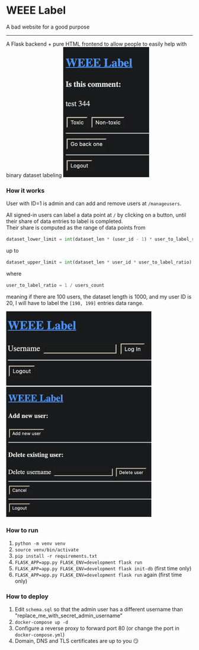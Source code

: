 # WEEE Label

A bad website for a good purpose
<hr />
A Flask backend + pure HTML frontend to allow people to easily help with binary dataset labeling

<img src="readme/labeling.png" alt="labeling phase" height="350">

### How it works

User with ID=1 is admin and can add and remove users at `/manageusers`.  

All signed-in users can label a data point at `/` by clicking on a button, until their share of data entries to label is completed.  
Their share is computed as the range of data points from 
```python
dataset_lower_limit = int(dataset_len * (user_id - 1) * user_to_label_ratio)
``` 
up to 
```python
dataset_upper_limit = int(dataset_len * user_id * user_to_label_ratio)
```
where
```python
user_to_label_ratio = 1 / users_count
```
meaning if there are 100 users, the dataset length is 1000, and my user ID is 20, I will have to label the `[190, 199]` entries data range.

<img src="readme/login.png" alt="login" height="200">
<img src="readme/user_management.png" alt="user management" height="350">

### How to run

1. `python -m venv venv`
2. `source venv/bin/activate`
3. `pip install -r requirements.txt`
4. `FLASK_APP=app.py FLASK_ENV=development flask run`
5. `FLASK_APP=app.py FLASK_ENV=development flask init-db` (first time only)
6. `FLASK_APP=app.py FLASK_ENV=development flask run` again (first time only)

### How to deploy

1. Edit `schema.sql` so that the admin user has a different username than "replace_me_with_secret_admin_username"
2. `docker-compose up -d`
3. Configure a reverse proxy to forward port 80 (or change the port in `docker-compose.yml`)
4. Domain, DNS and TLS certificates are up to you 😏
